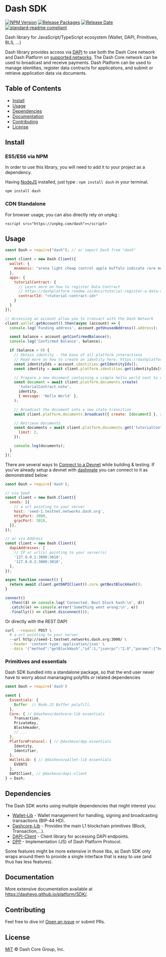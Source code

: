 # Dash SDK

[![NPM Version](https://img.shields.io/npm/v/dash)](https://www.npmjs.org/package/dash)
[![Release Packages](https://github.com/dashevo/platform/actions/workflows/release.yml/badge.svg)](https://github.com/dashevo/platform/actions/workflows/release.yml)
[![Release Date](https://img.shields.io/github/release-date/dashevo/platform)](https://github.com/dashevo/platform/releases/latest)
[![standard-readme compliant](https://img.shields.io/badge/readme%20style-standard-brightgreen)](https://github.com/RichardLitt/standard-readme)

Dash library for JavaScript/TypeScript ecosystem (Wallet, DAPI, Primitives, BLS, ...)

Dash library provides access via [DAPI](https://dashplatform.readme.io/docs/explanation-dapi) to use both the Dash Core network and Dash Platform on [supported networks](https://github.com/dashevo/platform/#supported-networks). The Dash Core network can be used to broadcast and receive payments. Dash Platform can be used to manage identities, register data contracts for applications, and submit or retrieve application data via documents.

## Table of Contents
- [Install](#install)
- [Usage](#usage)
- [Dependencies](#dependencies)
- [Documentation](#documentation)
- [Contributing](#contributing)
- [License](#license)

## Install

### ES5/ES6 via NPM

In order to use this library, you will need to add it to your project as a dependency.

Having [NodeJS](https://nodejs.org/) installed, just type : `npm install dash` in your terminal.

```sh
npm install dash
```


### CDN Standalone

For browser usage, you can also directly rely on unpkg : 

```
<script src="https://unpkg.com/dash"></script>
```

## Usage

```js
const Dash = require("dash"); // or import Dash from "dash"

const client = new Dash.Client({
  wallet: {
    mnemonic: "arena light cheap control apple buffalo indicate rare motor valid accident isolate",
  },
  apps: {
    tutorialContract: {
      // Learn more on how to register Data Contract
      // https://dashplatform.readme.io/docs/tutorial-register-a-data-contract#registering-the-data-contract
      contractId: "<tutorial-contract-id>" 
    }
  }
});

// Accessing an account allow you to transact with the Dash Network
client.wallet.getAccount().then(async (account) => {
  console.log('Funding address', account.getUnusedAddress().address);

  const balance = account.getConfirmedBalance();
  console.log('Confirmed Balance', balance);

  if (balance > 0) {
    // Obtain identity - the base of all platform interactions
    // Read more on how to create an identity here: https://dashplatform.readme.io/docs/tutorial-register-an-identity
    const identityIds = account.identities.getIdentityIds();
    const identity = await client.platform.identities.get(identityIds[0]);

    // Prepare a new document containing a simple hello world sent to a hypothetical tutorial contract
    const document = await client.platform.documents.create(
      'tutorialContract.note',
      identity,
      { message: 'Hello World' },
    );

    // Broadcast the document into a new state transition
    await client.platform.documents.broadcast({ create: [document] }, identity);

    // Retrieve documents
    const documents = await client.platform.documents.get('tutorialContract.note', {
      limit: 2,
    });

    console.log(documents);
  }
});
```

There are several ways to [Connect to a Devnet](https://dashplatform.readme.io/docs/tutorial-connecting-to-testnet#connect-to-a-devnet) while building & testing. If you've already setup a devnet with [dashmate](/packages/dashmate) you can connect to it as demonstrated below:
```js
const Dash = require('dash');

// via Seed
const client = new Dash.Client({
  seeds: [{
    // a url pointing to your server
    host: 'seed-1.testnet.networks.dash.org',
    httpPort: 3000,
    grpcPort: 3010,
  }],
}); 

// or via Address
const client = new Dash.Client({
  dapiAddresses: [
    // IP or url(s) pointing to your server(s)
    '127.0.0.1:3000:3010',
    '127.0.0.2:3000:3010',
  ],
});

async function connect() {
  return await client.getDAPIClient().core.getBestBlockHash();
}

connect()
  .then((d) => console.log('Connected. Best block hash:\n', d))
  .catch((e) => console.error('Something went wrong:\n', e))
  .finally(() => client.disconnect());
```

Or directly with the REST DAPI

```sh
curl --request POST \
  # a url pointing to your server
  --url http://seed-1.testnet.networks.dash.org:3000/ \
  --header 'content-type: application/json' \
  --data '{"method":"getBlockHash","id":1,"jsonrpc":"2.0","params":{"height": 100 }}'
```

### Primitives and essentials
Dash SDK bundled into a standalone package, 
so that the end user never have to worry about mananaging polyfills or related dependencies 

```javascript
const Dash = require('dash')

const {
  Essentials: {
    Buffer  // Node.JS Buffer polyfill.
  },
  Core: { // @dashevo/dashcore-lib essentials
    Transaction, 
    PrivateKey,
    BlockHeader,
    // ...
  },
  PlatformProtocol: { // @dashevo/dpp essentials
    Identity,
    Identifier,
  },
  WalletLib: { // @dashevo/wallet-lib essentials
    EVENTS
  },
  DAPIClient, // @dashevo/dapi-client
} = Dash;
``` 

## Dependencies 

The Dash SDK works using multiple dependencies that might interest you:
- [Wallet-Lib](https://github.com/dashevo/platform/tree/master/packages/wallet-lib) - Wallet management for handling, signing and broadcasting transactions (BIP-44 HD).
- [Dashcore-Lib](https://github.com/dashevo/dashcore-lib) - Provides the main L1 blockchain primitives (Block, Transaction,...).
- [DAPI-Client](https://github.com/dashevo/platform/tree/master/packages/js-dapi-client) - Client library for accessing DAPI endpoints.
- [DPP](https://github.com/dashevo/platform/tree/master/packages/js-dpp) - Implementation (JS) of Dash Platform Protocol.

Some features might be more extensive in those libs, as Dash SDK only wraps around them to provide a single interface that is easy to use (and thus has less features).

## Documentation

More extensive documentation available at https://dashevo.github.io/platform/SDK/.

## Contributing

Feel free to dive in! [Open an issue](https://github.com/dashevo/platform/issues/new/choose) or submit PRs.

## License

[MIT](/LICENSE) © Dash Core Group, Inc.
